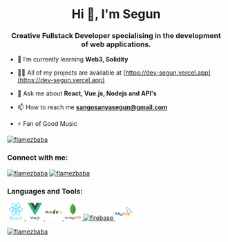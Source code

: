 <h1 align="center">Hi 👋, I'm Segun</h1>
<h3 align="center">Creative Fullstack Developer specialising in the development of web applications.</h3>

- 🌱 I’m currently learning **Web3, Solidity**

- 👨‍💻 All of my projects are available at [https://dev-segun.vercel.app](https://dev-segun.vercel.app)

- 💬 Ask me about **React, Vue.js, Nodejs and API's**

- 📫 How to reach me **sangosanyasegun@gmail.com**

- ⚡ Fan of Good Music
<p align="left"> <a href="https://github.com/ryo-ma/github-profile-trophy"><img src="https://github-profile-trophy.vercel.app/?username=flamezbaba" alt="flamezbaba" /></a> </p>
<h3 align="left">Connect with me:</h3>
<p align="left">
<a href="https://twitter.com/flamezbaba" target="blank"><img align="center" src="https://raw.githubusercontent.com/rahuldkjain/github-profile-readme-generator/master/src/images/icons/Social/twitter.svg" alt="flamezbaba" height="30" width="40" /></a>
<a href="https://instagram.com/flamezbaba" target="blank"><img align="center" src="https://raw.githubusercontent.com/rahuldkjain/github-profile-readme-generator/master/src/images/icons/Social/instagram.svg" alt="flamezbaba" height="30" width="40" /></a>
</p>

<h3 align="left">Languages and Tools:</h3>
<p align="left">
 <a href="#" target="_blank" rel="noreferrer"> <img src="https://raw.githubusercontent.com/devicons/devicon/master/icons/react/react-original-wordmark.svg" alt="react" width="40" height="40" /> <a href="#" target="_blank" rel="noreferrer"> <img src="https://raw.githubusercontent.com/devicons/devicon/master/icons/vuejs/vuejs-original-wordmark.svg" alt="vue" width="40" height="40" />   <a href="#" target="_blank" rel="noreferrer"> <img src="https://raw.githubusercontent.com/devicons/devicon/master/icons/nodejs/nodejs-original-wordmark.svg" alt="nodejs" width="40" height="40" /> 
  <a href="#" target="_blank" rel="noreferrer"> <img src="https://raw.githubusercontent.com/devicons/devicon/master/icons/mongodb/mongodb-original-wordmark.svg" alt="mongodb" width="40" height="40" /> 
  <a href="#" target="_blank" rel="noreferrer"> <img src="https://www.vectorlogo.zone/logos/firebase/firebase-icon.svg" alt="firebase" width="40" height="40" /> <a href="#" target="_blank" rel="noreferrer"> <img src="https://raw.githubusercontent.com/devicons/devicon/master/icons/mysql/mysql-original-wordmark.svg" alt="mysql" width="40" height="40" /> 
  
  
</p>

<p><img align="center" src="https://github-readme-stats.vercel.app/api/top-langs?username=flamezbaba&show_icons=true&locale=en&layout=compact" alt="flamezbaba" /></p>
